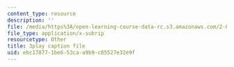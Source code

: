 ```yaml
---
content_type: resource
description: ''
file: /media/https%3A/open-learning-course-data-rc.s3.amazonaws.com/2-003sc-engineering-dynamics-fall-2011/ebc178771be653caa9b9c85527e32e9f_p9DHjoLS3GA.vtt
file_type: application/x-subrip
resourcetype: Other
title: 3play caption file
uid: ebc17877-1be6-53ca-a9b9-c85527e32e9f
---
```

